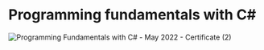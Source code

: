 # Programming fundamentals with C#

![Programming Fundamentals with C# - May 2022 - Certificate (2)](https://user-images.githubusercontent.com/85957657/183845856-cdba8ab7-ef30-445b-98fa-486d24bf712e.jpeg)
